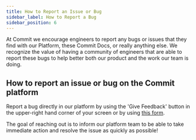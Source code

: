 ```yaml
---
title: How to Report an Issue or Bug
sidebar_label: How to Report a Bug
sidebar_position: 6
---
```


At Commit we encourage engineers to report any bugs or issues that they find with our Platform, these Commit Docs, or really anything else. We recognize the value of having a community of engineers that are able to report these bugs to help better both our product and the work our team is doing. 

## How to report an issue or bug on the Commit platform

Report a bug directly in our platform by using the 'Give Feedback' button in the upper-right hand corner of your screen or by using [this form](https://4xbxmmanuuz.typeform.com/to/zRepfzF6).

The goal of reaching out is to inform our platform team to be able to take immediate action and resolve the issue as quickly as possible!

